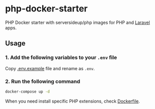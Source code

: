 # php-docker-starter

PHP Docker starter with serversideup/php images for PHP and [Laravel](https://laravel.com/) apps.

## Usage

### 1. Add the following variables to your `.env` file

Copy [.env.example](./.env.example) file and rename as `.env`.

### 2. Run the following command

```bash
docker-compose up -d
```

When you need install specific PHP extensions, check [Dockerfile](./Dockerfile#L10).
